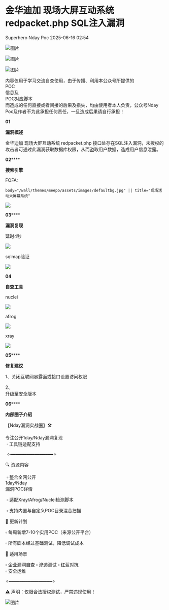 #  金华迪加 现场大屏互动系统 redpacket.php SQL注入漏洞  
Superhero  Nday Poc   2025-06-16 02:54  
  
![图片](https://mmbiz.qpic.cn/mmbiz_png/Melo944GVOJECe5vg2C5YWgpyo1D5bCkYN4sZibCVo6EFo0N9b7Kib4I4N6j6Y10tynLOdgov9ibUmaNwW5yeoCbQ/640?wx_fmt=other&from=appmsg&wxfrom=5&wx_lazy=1&wx_co=1&tp=webp "")  
  
![图片](https://mmbiz.qpic.cn/mmbiz_png/Melo944GVOJECe5vg2C5YWgpyo1D5bCkhic5lbbPcpxTLtLccZ04WhwDotW7g2b3zBgZeS5uvFH4dxf0tj0Rutw/640?wx_fmt=other&from=appmsg&wxfrom=5&wx_lazy=1&wx_co=1&tp=webp "")  
  
![图片](https://mmbiz.qpic.cn/mmbiz_png/Melo944GVOJECe5vg2C5YWgpyo1D5bCk524CiapZejYicic1Hf8LPt8qR893A3IP38J3NMmskDZjyqNkShewpibEfA/640?wx_fmt=other&from=appmsg&wxfrom=5&wx_lazy=1&wx_co=1&tp=webp "")  
  
内容仅用于学习交流自查使用，由于传播、利用本公众号所提供的  
POC  
信息及  
POC对应脚本  
而造成的任何直接或者间接的后果及损失，均由使用者本人负责，公众号Nday Poc及作者不为此承担任何责任，一旦造成后果请自行承担！  
  
  
**01**  
  
**漏洞概述**  
  
  
金华迪加 现场大屏互动系统 redpacket.php 接口处存在SQL注入漏洞，未授权的攻击者可通过此漏洞获取数据库权限，从而盗取用户数据，造成用户信息泄露。  
  
**02******  
  
**搜索引擎**  
  
  
FOFA:  
```
body="/wall/themes/meepo/assets/images/defaultbg.jpg" || title="现场活动大屏幕系统"
```  
  
![](https://mmbiz.qpic.cn/sz_mmbiz_png/wnJTy44dqwKVrVmuRyORFI0JlkSts0peZbxLOBNw0SBzEz3Pib7icRN6WNB0BiclLUoDfP7DeeiccicCVcAZ7vicB2iaw/640?wx_fmt=png&from=appmsg "")  
  
  
**03******  
  
**漏洞复现**  
  
延时4秒  
  
![](https://mmbiz.qpic.cn/sz_mmbiz_png/wnJTy44dqwKVrVmuRyORFI0JlkSts0peiaibCZ603wTc7anBTr4pHl8yBibhJrPk2UicntLbic8K8QkeSlNibAM70Flg/640?wx_fmt=png&from=appmsg "")  
  
sqlmap验证  
  
![](https://mmbiz.qpic.cn/sz_mmbiz_png/wnJTy44dqwKVrVmuRyORFI0JlkSts0pemymCut78cSnIbdjT7icN8o7Pak61bOsAhcrQHNvH64zt0S56u6553eQ/640?wx_fmt=png&from=appmsg "")  
  
  
**04**  
  
**自查工具**  
  
  
nuclei  
  
![](https://mmbiz.qpic.cn/sz_mmbiz_png/wnJTy44dqwKVrVmuRyORFI0JlkSts0peYibE5ia75O8wV7IEvbEMsFvPe0UxqOA3pqRoJl5icC6lVJwQiaia5KFC4Sw/640?wx_fmt=png&from=appmsg "")  
  
afrog  
  
![](https://mmbiz.qpic.cn/sz_mmbiz_png/wnJTy44dqwKVrVmuRyORFI0JlkSts0peVpM6ibsr3iaRmojHEM3Dp0U6ZbXeKS7LzdibwWSS3Jtdm6xITh2YDnUzQ/640?wx_fmt=png&from=appmsg "")  
  
xray  
  
![](https://mmbiz.qpic.cn/sz_mmbiz_png/wnJTy44dqwKVrVmuRyORFI0JlkSts0pehKDeq62ZnmicXbSicdqO9c33fAgT0dJMX88XxjyupMluL3l6BwCo4vGw/640?wx_fmt=png&from=appmsg "")  
  
  
**05******  
  
**修复建议**  
  
  
1、关闭互联网暴露面或接口设置访问权限  
  
2、  
升级至安全版本  
  
  
**06******  
  
**内部圈子介绍**  
  
  
【Nday漏洞实战圈】🛠️   
  
专注公开1day/Nday漏洞复现  
 · 工具链适配支持  
  
 ✧━━━━━━━━━━━━━━━━✧   
  
🔍 资源内容  
  
 ▫️ 整合全网公开  
1day/Nday  
漏洞POC详情  
  
 ▫️ 适配Xray/Afrog/Nuclei检测脚本  
  
 ▫️ 支持内置与自定义POC目录混合扫描   
  
🔄 更新计划   
  
▫️ 每周新增7-10个实用POC（来源公开平台）   
  
▫️ 所有脚本经过基础测试，降低调试成本   
  
🎯 适用场景   
  
▫️ 企业漏洞自查 ▫️ 渗透测试 ▫️ 红蓝对抗   
▫️ 安全运维  
  
✧━━━━━━━━━━━━━━━━✧   
  
⚠️ 声明：仅限合法授权测试，严禁违规使用！  
  
![图片](https://mmbiz.qpic.cn/sz_mmbiz_png/wnJTy44dqwKVrVmuRyORFI0JlkSts0peiahuQ4D43Xu4pK7dYZoyRv0xgTMdtgCSugicwcibLNJ8Q6xF02a4BibdIg/640?wx_fmt=png&from=appmsg&watermark=1&wxfrom=5&wx_lazy=1&tp=webp "")  
  
  
